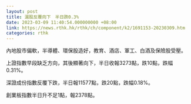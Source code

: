 ```yaml
---
layout: post
title: 滬股反覆向下　半日跌0.3%
date: 2023-03-09 11:40:54.000000000 +08:00
link: https://news.rthk.hk/rthk/ch/component/k2/1691153-20230309.htm
categories: rthk
---
```


內地股市偏軟，半導體、環保股造好，教育、酒店、軍工、白酒及保險股受壓。

上證指數早段缺乏方向，其後顯著向下，半日收報3273點，跌10點，跌幅0.31%。

深證成份指數反覆下跌，半日報11577點，跌20點，跌幅0.18%。

創業板指數半日升不足1點，報2378點。
